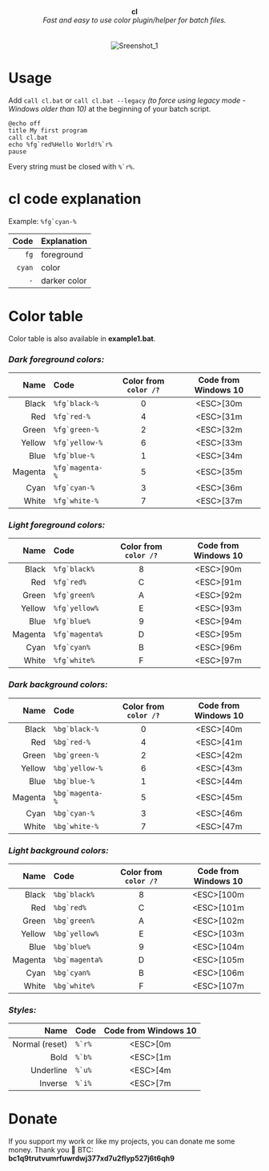 <p align="center">
	<b>cl</b>
	<br>
	<i>Fast and easy to use color plugin/helper for batch files.</i>
	<br><br><br>
	<img alt="Sreenshot_1" src="https://user-images.githubusercontent.com/48186982/62566409-2e665700-b889-11e9-88b5-fb833830cf2d.png">
</p>

# Usage
Add `call cl.bat` or `call cl.bat --legacy` *(to force using legacy mode - Windows older than 10)* at the beginning of your batch script.

```batchfile
@echo off
title My first program
call cl.bat
echo %fg`red%Hello World!%`r%
pause
```

Every string must be closed with ```%`r%```.

# cl code explanation
Example: ```%fg`cyan-%```

Code | Explanation
---: | :---
```fg``` | foreground
```cyan``` | color
```-``` | darker color

# Color table
Color table is also available in **example1.bat**.

### *Dark foreground colors:*

Name | Code | Color from `color /?` | Code from Windows 10
---: | :--- | :---: | :---:
Black | ```%fg`black-%``` | 0 | \<ESC>[30m
Red | ```%fg`red-%``` | 4 | \<ESC>[31m
Green | ```%fg`green-%``` | 2 | \<ESC>[32m
Yellow | ```%fg`yellow-%``` | 6 | \<ESC>[33m
Blue | ```%fg`blue-%``` | 1 | \<ESC>[34m
Magenta  | ```%fg`magenta-%``` | 5 | \<ESC>[35m
Cyan | ```%fg`cyan-%``` | 3 | \<ESC>[36m
White | ```%fg`white-%``` | 7 | \<ESC>[37m

### *Light foreground colors:*

Name | Code | Color from `color /?` | Code from Windows 10
---: | :--- | :---: | :---:
Black | ```%fg`black%``` | 8 | \<ESC>[90m
Red | ```%fg`red%``` | C | \<ESC>[91m
Green | ```%fg`green%``` | A | \<ESC>[92m
Yellow | ```%fg`yellow%``` | E | \<ESC>[93m
Blue | ```%fg`blue%``` | 9 | \<ESC>[94m
Magenta  | ```%fg`magenta%``` | D | \<ESC>[95m
Cyan | ```%fg`cyan%``` | B | \<ESC>[96m
White | ```%fg`white%``` | F | \<ESC>[97m

### *Dark background colors:*

Name | Code | Color from `color /?` | Code from Windows 10
---: | :--- | :---: | :---:
Black | ```%bg`black-%``` | 0 | \<ESC>[40m
Red | ```%bg`red-%``` | 4 | \<ESC>[41m
Green | ```%bg`green-%``` | 2 | \<ESC>[42m
Yellow | ```%bg`yellow-%``` | 6 | \<ESC>[43m
Blue | ```%bg`blue-%``` | 1 | \<ESC>[44m
Magenta  | ```%bg`magenta-%``` | 5 | \<ESC>[45m
Cyan | ```%bg`cyan-%``` | 3 | \<ESC>[46m
White | ```%bg`white-%``` | 7 | \<ESC>[47m

### *Light background colors:*

Name | Code | Color from `color /?` | Code from Windows 10
---: | :--- | :---: | :---:
Black | ```%bg`black%``` | 8 | \<ESC>[100m
Red | ```%bg`red%``` | C | \<ESC>[101m
Green | ```%bg`green%``` | A | \<ESC>[102m
Yellow | ```%bg`yellow%``` | E | \<ESC>[103m
Blue | ```%bg`blue%``` | 9 | \<ESC>[104m
Magenta  | ```%bg`magenta%``` | D | \<ESC>[105m
Cyan | ```%bg`cyan%``` | B | \<ESC>[106m
White | ```%bg`white%``` | F | \<ESC>[107m

### *Styles:*

Name | Code | Code from Windows 10
---: | :--- | :---:
Normal (reset) | ```%`r%``` | \<ESC>[0m
Bold | ```%`b%``` | \<ESC>[1m
Underline | ```%`u%``` | \<ESC>[4m
Inverse | ```%`i%``` | \<ESC>[7m

# Donate
If you support my work or like my projects, you can donate me some money. Thank you 💙
BTC: **bc1q9trutvumrfuwrdwj377xd7u2flyp527j6t6qh9**
